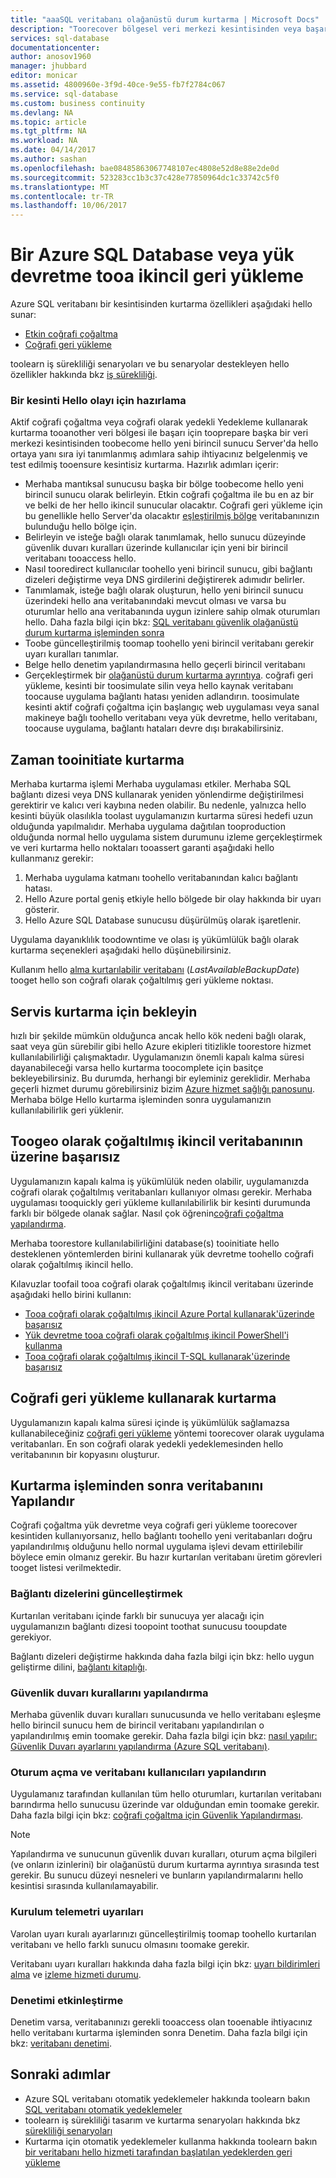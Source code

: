 ```yaml
---
title: "aaaSQL veritabanı olağanüstü durum kurtarma | Microsoft Docs"
description: "Toorecover bölgesel veri merkezi kesintisinden veya başarısızlık veritabanından nasıl hello Azure SQL veritabanı etkin coğrafi çoğaltma ve coğrafi geri yükleme özellikleri hakkında bilgi edinin."
services: sql-database
documentationcenter: 
author: anosov1960
manager: jhubbard
editor: monicar
ms.assetid: 4800960e-3f9d-40ce-9e55-fb7f2784c067
ms.service: sql-database
ms.custom: business continuity
ms.devlang: NA
ms.topic: article
ms.tgt_pltfrm: NA
ms.workload: NA
ms.date: 04/14/2017
ms.author: sashan
ms.openlocfilehash: bae08485863067748107ec4808e52d8e88e2de0d
ms.sourcegitcommit: 523283cc1b3c37c428e77850964dc1c33742c5f0
ms.translationtype: MT
ms.contentlocale: tr-TR
ms.lasthandoff: 10/06/2017
---
```

# <a name="restore-an-azure-sql-database-or-failover-tooa-secondary"></a>Bir Azure SQL Database veya yük devretme tooa ikincil geri yükleme
Azure SQL veritabanı bir kesintisinden kurtarma özellikleri aşağıdaki hello sunar:

* [Etkin coğrafi çoğaltma](sql-database-geo-replication-overview.md)
* [Coğrafi geri yükleme](sql-database-recovery-using-backups.md#point-in-time-restore)

toolearn iş sürekliliği senaryoları ve bu senaryolar destekleyen hello özellikler hakkında bkz [iş sürekliliği](sql-database-business-continuity.md).

### <a name="prepare-for-hello-event-of-an-outage"></a>Bir kesinti Hello olayı için hazırlama
Aktif coğrafi çoğaltma veya coğrafi olarak yedekli Yedekleme kullanarak kurtarma tooanother veri bölgesi ile başarı için tooprepare başka bir veri merkezi kesintisinden toobecome hello yeni birincil sunucu Server'da hello ortaya yanı sıra iyi tanımlanmış adımlara sahip ihtiyacınız belgelenmiş ve test edilmiş tooensure kesintisiz kurtarma. Hazırlık adımları içerir:

* Merhaba mantıksal sunucusu başka bir bölge toobecome hello yeni birincil sunucu olarak belirleyin. Etkin coğrafi çoğaltma ile bu en az bir ve belki de her hello ikincil sunucular olacaktır. Coğrafi geri yükleme için bu genellikle hello Server'da olacaktır [eşleştirilmiş bölge](../best-practices-availability-paired-regions.md) veritabanınızın bulunduğu hello bölge için.
* Belirleyin ve isteğe bağlı olarak tanımlamak, hello sunucu düzeyinde güvenlik duvarı kuralları üzerinde kullanıcılar için yeni bir birincil veritabanı tooaccess hello.
* Nasıl tooredirect kullanıcılar toohello yeni birincil sunucu, gibi bağlantı dizeleri değiştirme veya DNS girdilerini değiştirerek adımıdır belirler.
* Tanımlamak, isteğe bağlı olarak oluşturun, hello yeni birincil sunucu üzerindeki hello ana veritabanındaki mevcut olması ve varsa bu oturumlar hello ana veritabanında uygun izinlere sahip olmak oturumları hello. Daha fazla bilgi için bkz: [SQL veritabanı güvenlik olağanüstü durum kurtarma işleminden sonra](sql-database-geo-replication-security-config.md)
* Toobe güncelleştirilmiş toomap toohello yeni birincil veritabanı gerekir uyarı kuralları tanımlar.
* Belge hello denetim yapılandırmasına hello geçerli birincil veritabanı
* Gerçekleştirmek bir [olağanüstü durum kurtarma ayrıntıya](sql-database-disaster-recovery-drills.md). coğrafi geri yükleme, kesinti bir toosimulate silin veya hello kaynak veritabanı toocause uygulama bağlantı hatası yeniden adlandırın. toosimulate kesinti aktif coğrafi çoğaltma için başlangıç web uygulaması veya sanal makineye bağlı toohello veritabanı veya yük devretme, hello veritabanı, toocause uygulama, bağlantı hataları devre dışı bırakabilirsiniz.

## <a name="when-tooinitiate-recovery"></a>Zaman tooinitiate kurtarma
Merhaba kurtarma işlemi Merhaba uygulaması etkiler. Merhaba SQL bağlantı dizesi veya DNS kullanarak yeniden yönlendirme değiştirilmesi gerektirir ve kalıcı veri kaybına neden olabilir. Bu nedenle, yalnızca hello kesinti büyük olasılıkla toolast uygulamanızın kurtarma süresi hedefi uzun olduğunda yapılmalıdır. Merhaba uygulama dağıtılan tooproduction olduğunda normal hello uygulama sistem durumunu izleme gerçekleştirmek ve veri kurtarma hello noktaları tooassert garanti aşağıdaki hello kullanmanız gerekir:

1. Merhaba uygulama katmanı toohello veritabanından kalıcı bağlantı hatası.
2. Hello Azure portal geniş etkiyle hello bölgede bir olay hakkında bir uyarı gösterir.
3. Hello Azure SQL Database sunucusu düşürülmüş olarak işaretlenir.

Uygulama dayanıklılık toodowntime ve olası iş yükümlülük bağlı olarak kurtarma seçenekleri aşağıdaki hello düşünebilirsiniz.

Kullanım hello [alma kurtarılabilir veritabanı](https://msdn.microsoft.com/library/dn800985.aspx) (*LastAvailableBackupDate*) tooget hello son coğrafi olarak çoğaltılmış geri yükleme noktası.

## <a name="wait-for-service-recovery"></a>Servis kurtarma için bekleyin
hızlı bir şekilde mümkün olduğunca ancak hello kök nedeni bağlı olarak, saat veya gün sürebilir gibi hello Azure ekipleri titizlikle toorestore hizmet kullanılabilirliği çalışmaktadır.  Uygulamanızın önemli kapalı kalma süresi dayanabileceği varsa hello kurtarma toocomplete için basitçe bekleyebilirsiniz. Bu durumda, herhangi bir eyleminiz gereklidir. Merhaba geçerli hizmet durumu görebilirsiniz bizim [Azure hizmet sağlığı panosunu](https://azure.microsoft.com/status/). Merhaba bölge Hello kurtarma işleminden sonra uygulamanızın kullanılabilirlik geri yüklenir.

## <a name="fail-over-toogeo-replicated-secondary-database"></a>Toogeo olarak çoğaltılmış ikincil veritabanının üzerine başarısız
Uygulamanızın kapalı kalma iş yükümlülük neden olabilir, uygulamanızda coğrafi olarak çoğaltılmış veritabanları kullanıyor olması gerekir. Merhaba uygulaması tooquickly geri yükleme kullanılabilirlik bir kesinti durumunda farklı bir bölgede olanak sağlar. Nasıl çok öğrenin[coğrafi çoğaltma yapılandırma](sql-database-geo-replication-portal.md).

Merhaba toorestore kullanılabilirliğini database(s) tooinitiate hello desteklenen yöntemlerden birini kullanarak yük devretme toohello coğrafi olarak çoğaltılmış ikincil hello.

Kılavuzlar toofail tooa coğrafi olarak çoğaltılmış ikincil veritabanı üzerinde aşağıdaki hello birini kullanın:

* [Tooa coğrafi olarak çoğaltılmış ikincil Azure Portal kullanarak'üzerinde başarısız](sql-database-geo-replication-portal.md)
* [Yük devretme tooa coğrafi olarak çoğaltılmış ikincil PowerShell'i kullanma](scripts/sql-database-setup-geodr-and-failover-database-powershell.md)
* [Tooa coğrafi olarak çoğaltılmış ikincil T-SQL kullanarak'üzerinde başarısız](sql-database-geo-replication-transact-sql.md)

## <a name="recover-using-geo-restore"></a>Coğrafi geri yükleme kullanarak kurtarma
Uygulamanızın kapalı kalma süresi içinde iş yükümlülük sağlamazsa kullanabileceğiniz [coğrafi geri yükleme](sql-database-recovery-using-backups.md) yöntemi toorecover olarak uygulama veritabanları. En son coğrafi olarak yedekli yedeklemesinden hello veritabanının bir kopyasını oluşturur.

## <a name="configure-your-database-after-recovery"></a>Kurtarma işleminden sonra veritabanını Yapılandır
Coğrafi çoğaltma yük devretme veya coğrafi geri yükleme toorecover kesintiden kullanıyorsanız, hello bağlantı toohello yeni veritabanları doğru yapılandırılmış olduğunu hello normal uygulama işlevi devam ettirilebilir böylece emin olmanız gerekir. Bu hazır kurtarılan veritabanı üretim görevleri tooget listesi verilmektedir.

### <a name="update-connection-strings"></a>Bağlantı dizelerini güncelleştirmek
Kurtarılan veritabanı içinde farklı bir sunucuya yer alacağı için uygulamanızın bağlantı dizesi toopoint toothat sunucusu tooupdate gerekiyor.

Bağlantı dizeleri değiştirme hakkında daha fazla bilgi için bkz: hello uygun geliştirme dilini, [bağlantı kitaplığı](sql-database-libraries.md).

### <a name="configure-firewall-rules"></a>Güvenlik duvarı kurallarını yapılandırma
Merhaba güvenlik duvarı kuralları sunucusunda ve hello veritabanı eşleşme hello birincil sunucu hem de birincil veritabanı yapılandırılan o yapılandırılmış emin toomake gerekir. Daha fazla bilgi için bkz: [nasıl yapılır: Güvenlik Duvarı ayarlarını yapılandırma (Azure SQL veritabanı)](sql-database-configure-firewall-settings.md).

### <a name="configure-logins-and-database-users"></a>Oturum açma ve veritabanı kullanıcıları yapılandırın
Uygulamanız tarafından kullanılan tüm hello oturumları, kurtarılan veritabanı barındırma hello sunucusu üzerinde var olduğundan emin toomake gerekir. Daha fazla bilgi için bkz: [coğrafi çoğaltma için Güvenlik Yapılandırması](sql-database-geo-replication-security-config.md).

> [!NOTE]
> Yapılandırma ve sunucunun güvenlik duvarı kuralları, oturum açma bilgileri (ve onların izinlerini) bir olağanüstü durum kurtarma ayrıntıya sırasında test gerekir. Bu sunucu düzeyi nesneleri ve bunların yapılandırmalarını hello kesintisi sırasında kullanılamayabilir.
> 
> 

### <a name="setup-telemetry-alerts"></a>Kurulum telemetri uyarıları
Varolan uyarı kuralı ayarlarınızı güncelleştirilmiş toomap toohello kurtarılan veritabanı ve hello farklı sunucu olmasını toomake gerekir.

Veritabanı uyarı kuralları hakkında daha fazla bilgi için bkz: [uyarı bildirimleri alma](../monitoring-and-diagnostics/insights-receive-alert-notifications.md) ve [izleme hizmeti durumu](../monitoring-and-diagnostics/insights-service-health.md).

### <a name="enable-auditing"></a>Denetimi etkinleştirme
Denetim varsa, veritabanınızı gerekli tooaccess olan tooenable ihtiyacınız hello veritabanı kurtarma işleminden sonra Denetim. Daha fazla bilgi için bkz: [veritabanı denetimi](sql-database-auditing.md).

## <a name="next-steps"></a>Sonraki adımlar
* Azure SQL veritabanı otomatik yedeklemeler hakkında toolearn bakın [SQL veritabanı otomatik yedeklemeler](sql-database-automated-backups.md)
* toolearn iş sürekliliği tasarım ve kurtarma senaryoları hakkında bkz [sürekliliği senaryoları](sql-database-business-continuity.md)
* Kurtarma için otomatik yedeklemeler kullanma hakkında toolearn bakın [bir veritabanı hello hizmeti tarafından başlatılan yedeklerden geri yükleme](sql-database-recovery-using-backups.md)


